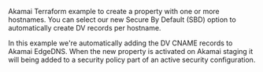 Akamai Terraform example to create a property with one or more hostnames. You can select our new Secure By Default (SBD) option to automatically create DV records per hostname.

In this example we're automatically adding the DV CNAME records to Akamai EdgeDNS. When the new property is activated on Akamai staging it will being added to a security policy part of an active security configuration.
